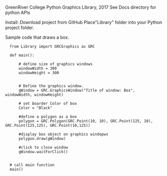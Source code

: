 GreenRiver College Python Graphics Library, 2017
See Docs directory for python APIs

Install:
  Download project from GitHub
  Place"Library" folder into your Python project folder. 
  
Sample code that draws a box.

      from Library import GRCGraphics as GRC

      def main():

          # define size of graphics windows
          windowWidth = 300
          windowHeight = 300


          # Define the graphics window.
          gWindow = GRC.GraphicsWindow("Title of window: Box", windowWidth, windowHeight)

          # set boarder Color of box
          Color = "Black"

          #define a polygon as a box
          polygon = GRC.Polygon(GRC.Point(10, 10), GRC.Point(125, 10), GRC.Point(125,125), GRC.Point(10,125))

          #display box object on graphics windopws
          polygon.draw(gWindow)

          #click to close window
          gWindow.waitForClick()


      # call main function
      main()
